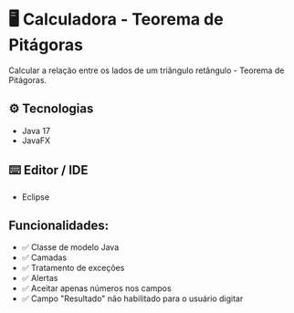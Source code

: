 # 🖥️ Calculadora - Teorema de Pitágoras

Calcular a relação entre os lados de um triângulo retângulo - Teorema de Pitágoras.

## ⚙️ Tecnologias

- Java 17
- JavaFX

## ⌨️ Editor / IDE

- Eclipse

## Funcionalidades:

- ✅ Classe de modelo Java
- ✅ Camadas 
- ✅ Tratamento de exceções
- ✅ Alertas
- ✅ Aceitar apenas números nos campos 
- ✅ Campo "Resultado" não habilitado para o usuário digitar

